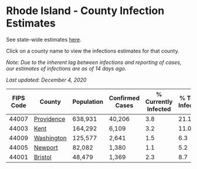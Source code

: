# Rhode Island - County Infection Estimates

See state-wide estimates [here](/infections/us-ri).

Click on a county name to view the infections estimates for that county.

*Note: Due to the inherent lag between infections and reporting of cases, our estimates of infections are as of 14 days ago.*

*Last updated: December 4, 2020*

|   FIPS Code |                   County |   Population |   Confirmed Cases |   % Currently Infected |   % Total Infected |
|-------------|--------------------------|--------------|-------------------|------------------------|--------------------|
|       44007 | [Providence](providence) |      638,931 |            40,206 |                    3.8 |               21.1 |
|       44003 |             [Kent](kent) |      164,292 |             6,109 |                    3.2 |               11.0 |
|       44009 | [Washington](washington) |      125,577 |             2,641 |                    1.5 |                6.3 |
|       44005 |       [Newport](newport) |       82,082 |             1,380 |                    1.1 |                5.2 |
|       44001 |       [Bristol](bristol) |       48,479 |             1,369 |                    2.3 |                8.7 |